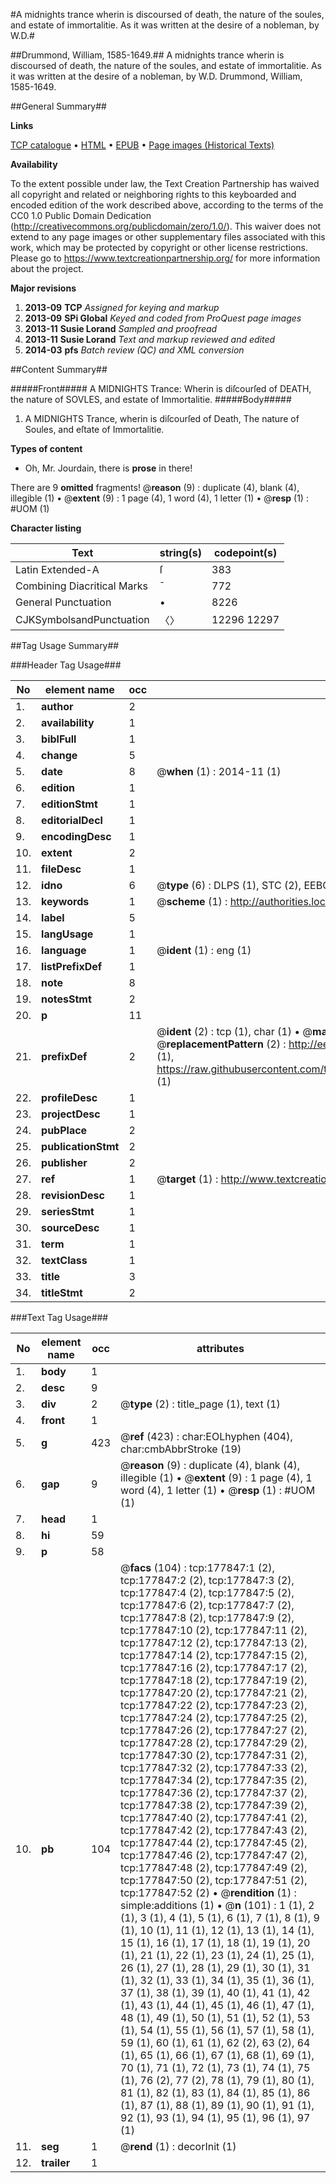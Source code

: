 #A midnights trance wherin is discoursed of death, the nature of the soules, and estate of immortalitie. As it was written at the desire of a nobleman, by W.D.#

##Drummond, William, 1585-1649.##
A midnights trance wherin is discoursed of death, the nature of the soules, and estate of immortalitie. As it was written at the desire of a nobleman, by W.D.
Drummond, William, 1585-1649.

##General Summary##

**Links**

[TCP catalogue](http://www.ota.ox.ac.uk/tcp/)  • 
[HTML](http://tei.it.ox.ac.uk/tcp/Texts-HTML/free/B12/B12517.html)  • 
[EPUB](http://tei.it.ox.ac.uk/tcp/Texts-EPUB/free/B12/B12517.epub) • 
[Page images (Historical Texts)](https://historicaltexts.jisc.ac.uk/eebo-99852700e)

**Availability**

To the extent possible under law, the Text Creation Partnership has waived all copyright and related or neighboring rights to this keyboarded and encoded edition of the work described above, according to the terms of the CC0 1.0 Public Domain Dedication (http://creativecommons.org/publicdomain/zero/1.0/). This waiver does not extend to any page images or other supplementary files associated with this work, which may be protected by copyright or other license restrictions. Please go to https://www.textcreationpartnership.org/ for more information about the project.

**Major revisions**

1. __2013-09__ __TCP__ *Assigned for keying and markup*
1. __2013-09__ __SPi Global__ *Keyed and coded from ProQuest page images*
1. __2013-11__ __Susie Lorand__ *Sampled and proofread*
1. __2013-11__ __Susie Lorand__ *Text and markup reviewed and edited*
1. __2014-03__ __pfs__ *Batch review (QC) and XML conversion*

##Content Summary##

#####Front#####
A MIDNIGHTS Trance: Wherin is diſcourſed of DEATH, the nature of SOVLES, and estate of Immortalitie.
#####Body#####

1. A MIDNIGHTS Trance, wherin is diſcourſed of Death, The nature of Soules, and eſtate of Immortalitie.

**Types of content**

  * Oh, Mr. Jourdain, there is **prose** in there!

There are 9 **omitted** fragments! 
 @__reason__ (9) : duplicate (4), blank (4), illegible (1)  •  @__extent__ (9) : 1 page (4), 1 word (4), 1 letter (1)  •  @__resp__ (1) : #UOM (1)

**Character listing**


|Text|string(s)|codepoint(s)|
|---|---|---|
|Latin Extended-A|ſ|383|
|Combining             Diacritical Marks|̄|772|
|General Punctuation|•|8226|
|CJKSymbolsandPunctuation|〈〉|12296 12297|

##Tag Usage Summary##

###Header Tag Usage###

|No|element name|occ|attributes|
|---|---|---|---|
|1.|__author__|2||
|2.|__availability__|1||
|3.|__biblFull__|1||
|4.|__change__|5||
|5.|__date__|8| @__when__ (1) : 2014-11 (1)|
|6.|__edition__|1||
|7.|__editionStmt__|1||
|8.|__editorialDecl__|1||
|9.|__encodingDesc__|1||
|10.|__extent__|2||
|11.|__fileDesc__|1||
|12.|__idno__|6| @__type__ (6) : DLPS (1), STC (2), EEBO-CITATION (1), PROQUEST (1), VID (1)|
|13.|__keywords__|1| @__scheme__ (1) : http://authorities.loc.gov/ (1)|
|14.|__label__|5||
|15.|__langUsage__|1||
|16.|__language__|1| @__ident__ (1) : eng (1)|
|17.|__listPrefixDef__|1||
|18.|__note__|8||
|19.|__notesStmt__|2||
|20.|__p__|11||
|21.|__prefixDef__|2| @__ident__ (2) : tcp (1), char (1)  •  @__matchPattern__ (2) : ([0-9\-]+):([0-9IVX]+) (1), (.+) (1)  •  @__replacementPattern__ (2) : http://eebo.chadwyck.com/downloadtiff?vid=$1&page=$2 (1), https://raw.githubusercontent.com/textcreationpartnership/Texts/master/tcpchars.xml#$1 (1)|
|22.|__profileDesc__|1||
|23.|__projectDesc__|1||
|24.|__pubPlace__|2||
|25.|__publicationStmt__|2||
|26.|__publisher__|2||
|27.|__ref__|1| @__target__ (1) : http://www.textcreationpartnership.org/docs/. (1)|
|28.|__revisionDesc__|1||
|29.|__seriesStmt__|1||
|30.|__sourceDesc__|1||
|31.|__term__|1||
|32.|__textClass__|1||
|33.|__title__|3||
|34.|__titleStmt__|2||


###Text Tag Usage###

|No|element name|occ|attributes|
|---|---|---|---|
|1.|__body__|1||
|2.|__desc__|9||
|3.|__div__|2| @__type__ (2) : title_page (1), text (1)|
|4.|__front__|1||
|5.|__g__|423| @__ref__ (423) : char:EOLhyphen (404), char:cmbAbbrStroke (19)|
|6.|__gap__|9| @__reason__ (9) : duplicate (4), blank (4), illegible (1)  •  @__extent__ (9) : 1 page (4), 1 word (4), 1 letter (1)  •  @__resp__ (1) : #UOM (1)|
|7.|__head__|1||
|8.|__hi__|59||
|9.|__p__|58||
|10.|__pb__|104| @__facs__ (104) : tcp:177847:1 (2), tcp:177847:2 (2), tcp:177847:3 (2), tcp:177847:4 (2), tcp:177847:5 (2), tcp:177847:6 (2), tcp:177847:7 (2), tcp:177847:8 (2), tcp:177847:9 (2), tcp:177847:10 (2), tcp:177847:11 (2), tcp:177847:12 (2), tcp:177847:13 (2), tcp:177847:14 (2), tcp:177847:15 (2), tcp:177847:16 (2), tcp:177847:17 (2), tcp:177847:18 (2), tcp:177847:19 (2), tcp:177847:20 (2), tcp:177847:21 (2), tcp:177847:22 (2), tcp:177847:23 (2), tcp:177847:24 (2), tcp:177847:25 (2), tcp:177847:26 (2), tcp:177847:27 (2), tcp:177847:28 (2), tcp:177847:29 (2), tcp:177847:30 (2), tcp:177847:31 (2), tcp:177847:32 (2), tcp:177847:33 (2), tcp:177847:34 (2), tcp:177847:35 (2), tcp:177847:36 (2), tcp:177847:37 (2), tcp:177847:38 (2), tcp:177847:39 (2), tcp:177847:40 (2), tcp:177847:41 (2), tcp:177847:42 (2), tcp:177847:43 (2), tcp:177847:44 (2), tcp:177847:45 (2), tcp:177847:46 (2), tcp:177847:47 (2), tcp:177847:48 (2), tcp:177847:49 (2), tcp:177847:50 (2), tcp:177847:51 (2), tcp:177847:52 (2)  •  @__rendition__ (1) : simple:additions (1)  •  @__n__ (101) : 1 (1), 2 (1), 3 (1), 4 (1), 5 (1), 6 (1), 7 (1), 8 (1), 9 (1), 10 (1), 11 (1), 12 (1), 13 (1), 14 (1), 15 (1), 16 (1), 17 (1), 18 (1), 19 (1), 20 (1), 21 (1), 22 (1), 23 (1), 24 (1), 25 (1), 26 (1), 27 (1), 28 (1), 29 (1), 30 (1), 31 (1), 32 (1), 33 (1), 34 (1), 35 (1), 36 (1), 37 (1), 38 (1), 39 (1), 40 (1), 41 (1), 42 (1), 43 (1), 44 (1), 45 (1), 46 (1), 47 (1), 48 (1), 49 (1), 50 (1), 51 (1), 52 (1), 53 (1), 54 (1), 55 (1), 56 (1), 57 (1), 58 (1), 59 (1), 60 (1), 61 (1), 62 (2), 63 (2), 64 (1), 65 (1), 66 (1), 67 (1), 68 (1), 69 (1), 70 (1), 71 (1), 72 (1), 73 (1), 74 (1), 75 (1), 76 (2), 77 (2), 78 (1), 79 (1), 80 (1), 81 (1), 82 (1), 83 (1), 84 (1), 85 (1), 86 (1), 87 (1), 88 (1), 89 (1), 90 (1), 91 (1), 92 (1), 93 (1), 94 (1), 95 (1), 96 (1), 97 (1)|
|11.|__seg__|1| @__rend__ (1) : decorInit (1)|
|12.|__trailer__|1||

